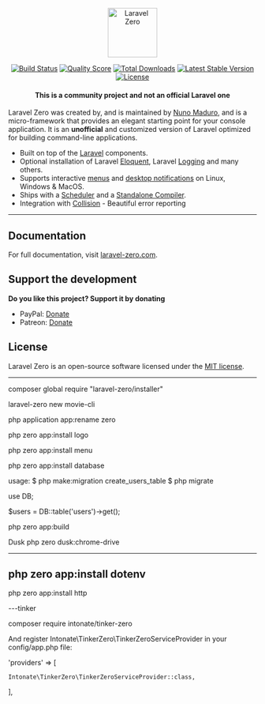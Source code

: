 <p align="center">
    <img title="Laravel Zero" height="100" src="https://raw.githubusercontent.com/laravel-zero/docs/master/images/logo/laravel-zero-readme.png" />
</p>

<p align="center">
  <a href="https://github.com/laravel-zero/framework/actions"><img src="https://img.shields.io/github/workflow/status/laravel-zero/framework/Tests.svg" alt="Build Status"></img></a>
  <a href="https://scrutinizer-ci.com/g/laravel-zero/framework"><img src="https://img.shields.io/scrutinizer/g/laravel-zero/framework.svg" alt="Quality Score"></img></a>
  <a href="https://packagist.org/packages/laravel-zero/framework"><img src="https://img.shields.io/packagist/dt/laravel-zero/framework.svg" alt="Total Downloads"></a>
  <a href="https://packagist.org/packages/laravel-zero/framework"><img src="https://img.shields.io/packagist/v/laravel-zero/framework.svg?label=stable" alt="Latest Stable Version"></a>
  <a href="https://packagist.org/packages/laravel-zero/framework"><img src="https://img.shields.io/packagist/l/laravel-zero/framework.svg" alt="License"></a>
</p>

<h4> <center>This is a <bold>community project</bold> and not an official Laravel one </center></h4>

Laravel Zero was created by, and is maintained by [Nuno Maduro](https://github.com/nunomaduro), and is a micro-framework that provides an elegant starting point for your console application. It is an **unofficial** and customized version of Laravel optimized for building command-line applications.

-   Built on top of the [Laravel](https://laravel.com) components.
-   Optional installation of Laravel [Eloquent](https://laravel-zero.com/docs/database/), Laravel [Logging](https://laravel-zero.com/docs/logging/) and many others.
-   Supports interactive [menus](https://laravel-zero.com/docs/build-interactive-menus/) and [desktop notifications](https://laravel-zero.com/docs/send-desktop-notifications/) on Linux, Windows & MacOS.
-   Ships with a [Scheduler](https://laravel-zero.com/docs/task-scheduling/) and a [Standalone Compiler](https://laravel-zero.com/docs/build-a-standalone-application/).
-   Integration with [Collision](https://github.com/nunomaduro/collision) - Beautiful error reporting

---

## Documentation

For full documentation, visit [laravel-zero.com](https://laravel-zero.com/).

## Support the development

**Do you like this project? Support it by donating**

-   PayPal: [Donate](https://www.paypal.com/cgi-bin/webscr?cmd=_s-xclick&hosted_button_id=66BYDWAT92N6L)
-   Patreon: [Donate](https://www.patreon.com/nunomaduro)

## License

Laravel Zero is an open-source software licensed under the [MIT license](https://github.com/laravel-zero/laravel-zero/blob/stable/LICENSE.md).

---

composer global require "laravel-zero/installer"

laravel-zero new movie-cli

php application app:rename zero

php zero app:install logo

php zero app:install menu

php zero app:install database

usage:
$ php <your-application-name> make:migration create_users_table
$ php <your-application-name> migrate

use DB;

\$users = DB::table('users')->get();

php zero app:build

Dusk
php zero dusk:chrome-drive

---

## php zero app:install dotenv

php zero app:install http

---tinker

composer require intonate/tinker-zero

And register Intonate\TinkerZero\TinkerZeroServiceProvider in your config/app.php file:

'providers' => [

    Intonate\TinkerZero\TinkerZeroServiceProvider::class,

],
